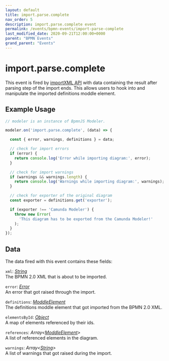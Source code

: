 ```yaml
---
layout: default
title: import.parse.complete 
nav_order: 5
description: import.parse.complete event
permalink: /events/bpmn-events/import-parse-complete
last_modified_date: 2020-09-21T12:00:00+0000
parent: "BPMN Events"
grand_parent: "Events"
---
```


# import.parse.complete

This event is fired by [importXML API](/general/api-reference/bpmn-js/importXML) with data containing the result after parsing step of the import ends. This allows users to hook into and manipulate the imported definitions moddle element.

## Example Usage

```javascript
// modeler is an instance of BpmnJS Modeler.

modeler.on('import.parse.complete', (data) => {

  const { error, warnings, definitions } = data;

  // check for import errors
  if (error) {
    return console.log('Error while importing diagram:', error);
  }

  // check for import warnings
  if (warnings && warnings.length) {
    return console.log('Warnings while importing diagram:', warnings);
  }

  // check for exporter of the original diagram
  const exporter = definitions.get('exporter');

  if (exporter !== 'Camunda Modeler') {
    throw new Error(
      'This diagram has to be exported from the Camunda Modeler!'
    );
  }
});
```

## Data

The data fired with this event contains these fields:

`xml`: _[String](#)_ <br>
The BPMN 2.0 XML that is about to be imported.

`error`: _[Error](#)_<br>
An error that got raised through the import.

`definitions`: _[ModdleElement](#)_<br>
The definitions moddle element that got imported from the BPMN 2.0 XML.

`elementsById`: _[Object](#)_<br>
A map of elements referenced by their ids.

`references`: _Array\<[ModdleElement](#)\>_<br>
A list of referenced elements in the diagram.

`warnings`: _Array\<[String](#)\>_ <br>
A list of warnings that got raised during the import.